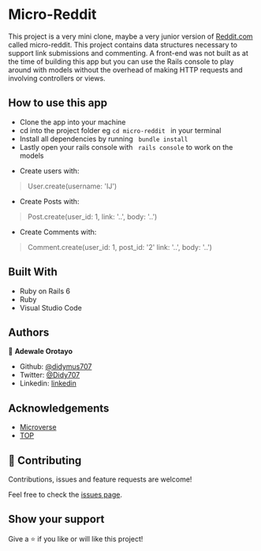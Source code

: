 # Micro-Reddit

This project is a very mini clone, maybe a very junior version of [Reddit.com](http://www.reddit.com) called micro-reddit. This project contains data structures necessary to support link submissions and commenting. A front-end was not built as at the time of building this app but you can use the Rails console to play around with models without the overhead of making HTTP requests and involving controllers or views.

## How to use this app

- Clone the app into your machine 
- cd into the project folder eg `cd micro-reddit ` in your terminal
- Install all dependencies by running ` bundle install`
- Lastly open your rails console with ` rails console` to work on the models
* Create users with: 
>User.create(username: 'IJ')
* Create Posts with: 
>Post.create(user_id: 1, link: '..', body: '..')
* Create Comments with: 
>Comment.create(user_id: 1, post_id: '2' link: '..', body: '..')

## Built With

- Ruby on Rails 6
- Ruby
- Visual Studio Code

## Authors

👤 **Adewale Orotayo**

- Github: [@didymus707](https://github.com/didymus707)
- Twitter: [@Didy707](https://twitter.com/didy707)
- Linkedin: [linkedin](https://linkedin.com/adewale-thomas-orotayo)

## Acknowledgements
- [Microverse](https://www.microverse.org)
- [TOP](https://www.theodinproject.com/courses/ruby-on-rails/lessons/building-with-active-record-ruby-on-rails.)

## 🤝 Contributing

Contributions, issues and feature requests are welcome!

Feel free to check the [issues page](https://github.com/didymus707/Enumerable-Methods/issues).

## Show your support

Give a ⭐️ if you like or will like this project!


